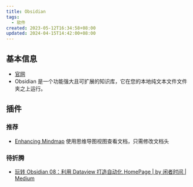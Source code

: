 ```yaml
---
title: Obsidian
tags:
  - 软件
created: 2023-05-12T16:34:58+08:00
updated: 2024-04-15T14:42:00+08:00
---
```


## 基本信息

- [官网](https://obsidian.md/)
- Obsidian 是一个功能强大且可扩展的知识库，它在您的本地纯文本文件文件夹之上运行。

## 插件

### 推荐

- [Enhancing Mindmap](https://github.com/MarkMindCkm/obsidian-enhancing-mindmap) 使用思维导图视图查看文档，只需修改文档头

### 待折腾

- [玩转 Obsidian 08：利用 Dataview 打造自动化 HomePage | by 闲者时间 | Medium](https://xianzheshijian.medium.com/%E7%8E%A9%E8%BD%AC-obsidian-08-%E5%88%A9%E7%94%A8-dataview-%E6%89%93%E9%80%A0%E8%87%AA%E5%8A%A8%E5%8C%96-homepage-821ffaeb1348)
